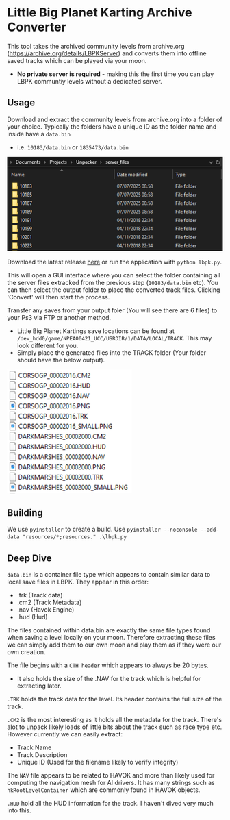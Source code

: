 # Little Big Planet Karting Archive Converter

This tool takes the archived community levels from archive.org (https://archive.org/details/LBPKServer) and converts them into offline saved tracks which can be played via your moon. 
- **No private server is required** - making this the first time you can play LBPK communtiy levels without a dedicated server.

## Usage

Download and extract the community levels from archive.org into a folder of your choice. Typically the folders have a unique ID as the folder name and inside have a `data.bin`
- i.e. `10183/data.bin` or `1835473/data.bin`

![Server Files Example](https://github.com/williamhackett0/LBPK_Converter/blob/main/assets/server_files_example.PNG)

Download the latest release [here](https://github.com/williamhackett0/LBPK_Converter/releases) or run the application with `python lbpk.py`.

This will open a GUI interface where you can select the folder containing all the server files extracked from the previous step (`10183/data.bin` etc). You can then select the output folder to place the converted track files. Clicking 'Convert' will then start the process.

Transfer any saves from your output foler (You will see there are 6 files) to your Ps3 via FTP or another method.
- Little Big Planet Kartings save locations can be found at `/dev_hdd0/game/NPEA00421_UCC/USRDIR/1/DATA/LOCAL/TRACK`. This may look different for you.
- Simply place the generated files into the TRACK folder (Your folder should have the below output). 

![Example FTP folder](https://github.com/williamhackett0/LBPK_Converter/blob/main/assets/ftp_example.PNG)

## Building

We use `pyinstaller` to create a build. Use `pyinstaller --noconsole --add-data "resources/*;resources." .\lbpk.py`

## Deep Dive

`data.bin` is a container file type which appears to contain similar data to local save files in LBPK. They appear in this order:
- .trk (Track data)
- .cm2 (Track Metadata)
- .nav (Havok Engine)
- .hud (Hud)

The files contained within data.bin are exactly the same file types found when saving a level locally on your moon. Therefore extracting these files we can simply add them to our own moon and play them as if they were our own creation.

The file begins with a `CTH header` which appears to always be 20 bytes.
- It also holds the size of the .NAV for the track which is helpful for extracting later.

`.TRK` holds the track data for the level. Its header contains the full size of the track.

`.CM2` is the most interesting as it holds all the metadata for the track. There's alot to unpack likely loads of little bits about the track such as race type etc. However currently we can easily extract:
- Track Name
- Track Description
- Unique ID (Used for the filename likely to verify integrity)

The `NAV` file appears to be related to HAVOK and more than likely used for computing the navigation mesh for AI drivers. It has many strings such as `hkRootLevelContainer` which are commonly found in HAVOK objects.

`.HUD` hold all the HUD information for the track. I haven't dived very much into this.